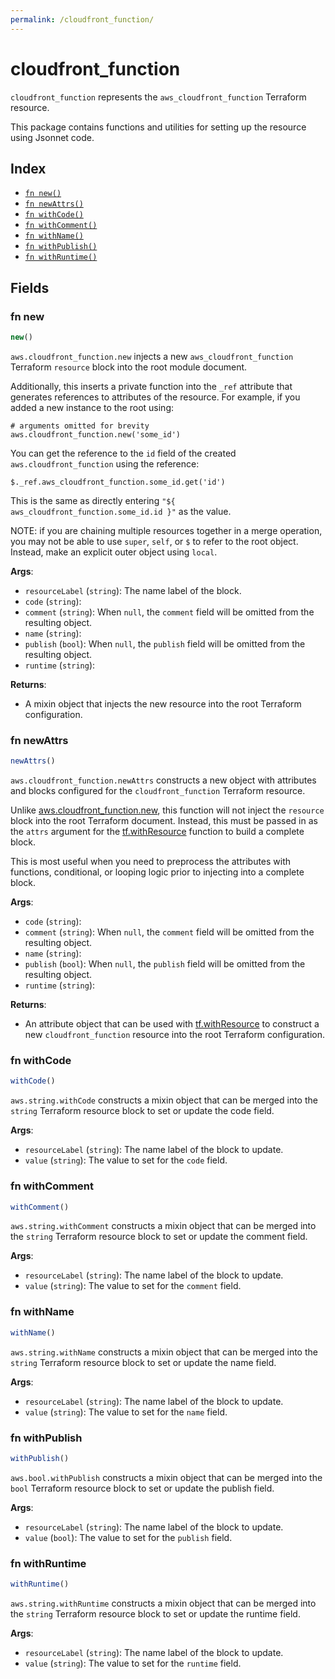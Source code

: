 ```yaml
---
permalink: /cloudfront_function/
---
```


# cloudfront_function

`cloudfront_function` represents the `aws_cloudfront_function` Terraform resource.



This package contains functions and utilities for setting up the resource using Jsonnet code.


## Index

* [`fn new()`](#fn-new)
* [`fn newAttrs()`](#fn-newattrs)
* [`fn withCode()`](#fn-withcode)
* [`fn withComment()`](#fn-withcomment)
* [`fn withName()`](#fn-withname)
* [`fn withPublish()`](#fn-withpublish)
* [`fn withRuntime()`](#fn-withruntime)

## Fields

### fn new

```ts
new()
```


`aws.cloudfront_function.new` injects a new `aws_cloudfront_function` Terraform `resource`
block into the root module document.

Additionally, this inserts a private function into the `_ref` attribute that generates references to attributes of the
resource. For example, if you added a new instance to the root using:

    # arguments omitted for brevity
    aws.cloudfront_function.new('some_id')

You can get the reference to the `id` field of the created `aws.cloudfront_function` using the reference:

    $._ref.aws_cloudfront_function.some_id.get('id')

This is the same as directly entering `"${ aws_cloudfront_function.some_id.id }"` as the value.

NOTE: if you are chaining multiple resources together in a merge operation, you may not be able to use `super`, `self`,
or `$` to refer to the root object. Instead, make an explicit outer object using `local`.

**Args**:
  - `resourceLabel` (`string`): The name label of the block.
  - `code` (`string`): 
  - `comment` (`string`):  When `null`, the `comment` field will be omitted from the resulting object.
  - `name` (`string`): 
  - `publish` (`bool`):  When `null`, the `publish` field will be omitted from the resulting object.
  - `runtime` (`string`): 

**Returns**:
- A mixin object that injects the new resource into the root Terraform configuration.


### fn newAttrs

```ts
newAttrs()
```


`aws.cloudfront_function.newAttrs` constructs a new object with attributes and blocks configured for the `cloudfront_function`
Terraform resource.

Unlike [aws.cloudfront_function.new](#fn-cloudfront_functionnew), this function will not inject the `resource`
block into the root Terraform document. Instead, this must be passed in as the `attrs` argument for the
[tf.withResource](https://github.com/tf-libsonnet/core/tree/main/docs#fn-withresource) function to build a complete block.

This is most useful when you need to preprocess the attributes with functions, conditional, or looping logic prior to
injecting into a complete block.

**Args**:
  - `code` (`string`): 
  - `comment` (`string`):  When `null`, the `comment` field will be omitted from the resulting object.
  - `name` (`string`): 
  - `publish` (`bool`):  When `null`, the `publish` field will be omitted from the resulting object.
  - `runtime` (`string`): 

**Returns**:
  - An attribute object that can be used with [tf.withResource](https://github.com/tf-libsonnet/core/tree/main/docs#fn-withresource) to construct a new `cloudfront_function` resource into the root Terraform configuration.


### fn withCode

```ts
withCode()
```

`aws.string.withCode` constructs a mixin object that can be merged into the `string`
Terraform resource block to set or update the code field.



**Args**:
  - `resourceLabel` (`string`): The name label of the block to update.
  - `value` (`string`): The value to set for the `code` field.


### fn withComment

```ts
withComment()
```

`aws.string.withComment` constructs a mixin object that can be merged into the `string`
Terraform resource block to set or update the comment field.



**Args**:
  - `resourceLabel` (`string`): The name label of the block to update.
  - `value` (`string`): The value to set for the `comment` field.


### fn withName

```ts
withName()
```

`aws.string.withName` constructs a mixin object that can be merged into the `string`
Terraform resource block to set or update the name field.



**Args**:
  - `resourceLabel` (`string`): The name label of the block to update.
  - `value` (`string`): The value to set for the `name` field.


### fn withPublish

```ts
withPublish()
```

`aws.bool.withPublish` constructs a mixin object that can be merged into the `bool`
Terraform resource block to set or update the publish field.



**Args**:
  - `resourceLabel` (`string`): The name label of the block to update.
  - `value` (`bool`): The value to set for the `publish` field.


### fn withRuntime

```ts
withRuntime()
```

`aws.string.withRuntime` constructs a mixin object that can be merged into the `string`
Terraform resource block to set or update the runtime field.



**Args**:
  - `resourceLabel` (`string`): The name label of the block to update.
  - `value` (`string`): The value to set for the `runtime` field.
